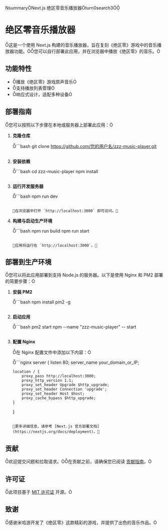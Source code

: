 summaryNext.js 绝区零音乐播放器turn0search3
# 绝区零音乐播放器

这是一个使用 Next.js 构建的音乐播放器，旨在复刻《绝区零》游戏中的音乐播放器功能。您可以自行部署此应用，并在浏览器中播放《绝区零》的音乐。

## 功能特性

- 播放《绝区零》游戏原声音乐
- 支持播放列表管理
- 响应式设计，适配多种设备

## 部署指南

您可以按照以下步骤在本地或服务器上部署此应用：

1. **克隆仓库**

   ```bash
   git clone https://github.com/您的用户名/zzz-music-player.git
   ```

2. **安装依赖**

   ```bash
   cd zzz-music-player
   npm install
   ```

3. **运行开发服务器**

   ```bash
   npm run dev
   ```

   在浏览器中打开 `http://localhost:3000` 即可访问。

4. **构建与启动生产环境**

   ```bash
   npm run build
   npm run start
   ```

   应用将运行在 `http://localhost:3000`。

## 部署到生产环境

您可以将此应用部署到支持 Node.js 的服务器。以下是使用 Nginx 和 PM2 部署的简要步骤：

1. **安装 PM2**

   ```bash
   npm install pm2 -g
   ```

2. **启动应用**

   ```bash
   pm2 start npm --name "zzz-music-player" -- start
   ```

3. **配置 Nginx**

   在 Nginx 配置文件中添加以下内容：

   ```nginx
   server {
       listen 80;
       server_name your_domain_or_IP;

       location / {
           proxy_pass http://localhost:3000;
           proxy_http_version 1.1;
           proxy_set_header Upgrade $http_upgrade;
           proxy_set_header Connection 'upgrade';
           proxy_set_header Host $host;
           proxy_cache_bypass $http_upgrade;
       }
   }
   ```

   更多详细信息，请参考 [Next.js 官方部署文档](https://nextjs.org/docs/deployment)。

## 贡献

欢迎提交问题和拉取请求。在贡献之前，请确保您已阅读 [贡献指南](CONTRIBUTING.md)。

## 许可证

此项目基于 [MIT 许可证](LICENSE) 开源。

## 致谢

感谢米哈游开发了《绝区零》这款精彩的游戏，并提供了出色的音乐作品。 
